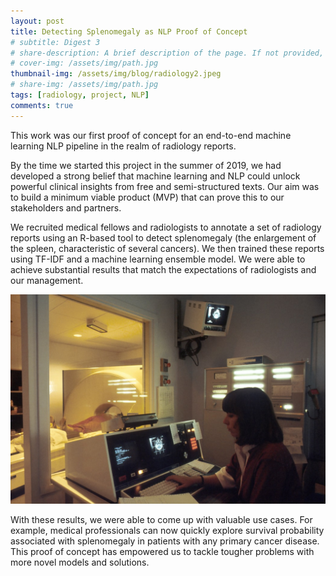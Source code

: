 ```yaml
---
layout: post
title: Detecting Splenomegaly as NLP Proof of Concept
# subtitle: Digest 3
# share-description: A brief description of the page. If not provided, then subtitle will be used, and if that's missing then an excerpt from the page content is used.
# cover-img: /assets/img/path.jpg
thumbnail-img: /assets/img/blog/radiology2.jpeg
# share-img: /assets/img/path.jpg
tags: [radiology, project, NLP]
comments: true
---
```


This work was our first proof of concept for an end-to-end machine learning NLP pipeline in the realm of radiology reports.

By the time we started this project in the summer of 2019, we had developed a strong belief that machine learning and NLP could unlock powerful clinical insights from free and semi-structured texts. Our aim was to build a minimum viable product (MVP) that can prove this to our stakeholders and partners.

We recruited medical fellows and radiologists to annotate a set of radiology reports using an R-based tool to detect splenomegaly (the enlargement of the spleen, characteristic of several cancers). We then trained these reports using TF-IDF and a machine learning ensemble model. We were able to achieve substantial results that match the expectations of radiologists and our management.

<p align="center">
  <img src="https://github.com/msk-nlp/anlpablog/blob/main/assets/img/blog/radiology2.jpeg" alt="photo4" width="600"/>
</p>

With these results, we were able to come up with valuable use cases. For example, medical professionals can now quickly explore survival probability associated with splenomegaly in patients with any primary cancer disease. This proof of concept has empowered us to tackle tougher problems with more novel models and solutions.
